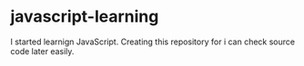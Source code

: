 # javascript-learning
I started learnign JavaScript. Creating this repository for i can check source code later easily.
